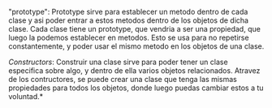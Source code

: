 
"prototype": Prototype sirve para establecer un metodo dentro de cada clase y asi poder entrar a estos metodos dentro de los objetos de dicha clase. Cada clase tiene un prototype, que vendria a ser una propiedad, que luego la podemos establecer en metodos. Esto se usa para no repetirse constantemente, y poder usar el mismo metodo en los objetos de una clase.

_Constructors_: Construir una clase sirve para poder tener un clase especifica sobre algo, y dentro de ella varios objetos relacionados. Atravez de los contructores, se puede crear una clase que tenga las mismas propiedades para todos los objetos, donde luego puedas cambiar estos a tu voluntad.*